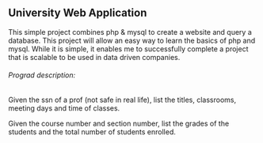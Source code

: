 ## University Web Application
This simple project combines php & mysql to create a website and query a database.
This project will allow an easy way to learn the basics of php and mysql. 
While it is simple, it enables me to successfully complete a project that is scalable 
to be used in data driven companies. 

###### Prograd description:

Given the ssn of a prof (not safe in real life), list the titles, classrooms,
meeting days and time of classes.

Given the course number and section number, list the grades of the students and the total number of students
enrolled.
